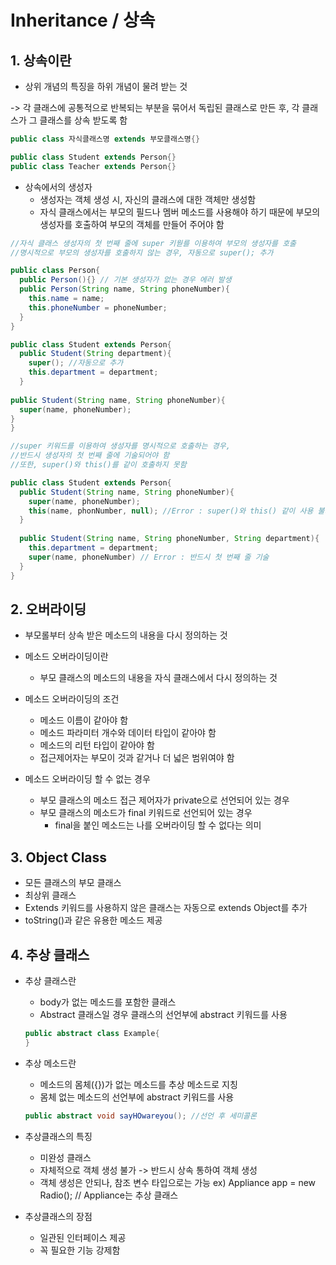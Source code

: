 # Inheritance / 상속

## 1. 상속이란

* 상위 개념의 특징을 하위 개념이 물려 받는 것

-> 각 클래스에 공통적으로 반복되는 부분을 묶어서 독립된 클래스로 만든 후, 각 클래스가 그 클래스를 상속 받도록 함

```java
public class 자식클래스명 extends 부모클래스명{}

public class Student extends Person{}
public class Teacher extends Person{}
```



* 상속에서의 생성자
  * 생성자는 객체 생성 시, 자신의 클래스에 대한 객체만 생성함
  * 자식 클래스에서는 부모의 필드나 멤버 메소드를 사용해야 하기 때문에 부모의 생성자를 호출하여 부모의 객체를 만들어 주어야 함

```java
//자식 클래스 생성자의 첫 번째 줄에 super 키웓를 이용하여 부모의 생성자를 호출
//명시적으로 부모의 생성자를 호출하지 않는 경우, 자동으로 super(); 추가

public class Person{
  public Person(){} // 기본 생성자가 없는 경우 에러 발생
  public Person(String name, String phoneNumber){
    this.name = name;
    this.phoneNumber = phoneNumber;
  }
}

public class Student extends Person{
  public Student(String department){
    super(); //자동으로 추가
    this.department = department;
  }
  
public Student(String name, String phoneNumber){
  super(name, phoneNumber);
}
}
```

```java
//super 키워드를 이용하여 생성자를 명시적으로 호출하는 경우, 
//반드시 생성자의 첫 번째 줄에 기술되어야 함
//또한, super()와 this()를 같이 호출하지 못함

public class Student extends Person{
  public Student(String name, String phoneNumber){
    super(name, phoneNumber);
    this(name, phonNumber, null); //Error : super()와 this() 같이 사용 불가
  }
  
  public Student(String name, String phoneNumber, String department){
    this.department = department;
    super(name, phoneNumber) // Error : 반드시 첫 번째 줄 기술
  }
}
```



## 2. 오버라이딩

* 부모롤부터 상속 받은 메소드의 내용을 다시 정의하는 것



* 메소드 오버라이딩이란
  * 부모 클래스의 메소드의 내용을 자식 클래스에서 다시 정의하는 것

* 메소드 오버라이딩의 조건
  * 메소드 이름이 같아야 함
  * 메소드 파라미터 개수와 데이터 타입이 같아야 함
  * 메소드의 리턴 타입이 같아야 함
  * 접근제어자는 부모이 것과 같거나 더 넓은 범위여야 함
* 메소드 오버라이딩 할 수 없는 경우
  * 부모 클래스의 메소드 접근 제어자가 private으로 선언되어 있는 경우
  * 부모 클래스의 메소드가 final 키워드로 선언되어 있는 경우
    * final을 붙인 메소드는 나를 오버라이딩 할 수 없다는 의미



## 3. Object Class

* 모든 클래스의 부모 클래스
* 최상위 클래스
* Extends 키워드를 사용하지 않은 클래스는 자동으로 extends Object를 추가
* toString()과 같은 유용한 메소드 제공



## 4. 추상 클래스

* 추상 클래스란

  * body가 없는 메소드를 포함한 클래스
  * Abstract 클래스일 경우 클래스의 선언부에 abstract 키워드를 사용

  ```java
  public abstract class Example{	
  }
  ```

* 추상 메소드란

  * 메소드의 몸체({})가 없는 메소드를 추상 메소드로 지칭
  * 몸체 없는 메소드의 선언부에 abstract 키워드를 사용

  ```java
  public abstract void sayHOwareyou(); //선언 후 세미콜론
  ```

  

* 추상클래스의 특징
  * 미완성 클래스
  * 자체적으로 객체 생성 불가 -> 반드시 상속 통하여 객체 생성
  * 객체 생성은 안되나, 참조 변수 타입으로는 가능 ex) Appliance app = new Radio(); // Appliance는 추상 클래스
* 추상클래스의 장점
  * 일관된 인터페이스 제공
  * 꼭 필요한 기능 강제함